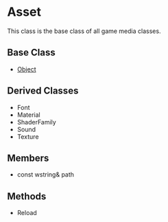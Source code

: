 # Asset
This class is the base class of all game media classes.

## Base Class ##
- [Object](CPP_Object.md)

## Derived Classes ##
- Font
- Material
- ShaderFamily
- Sound
- Texture

## Members ##
- const wstring& path

## Methods ##
- Reload
